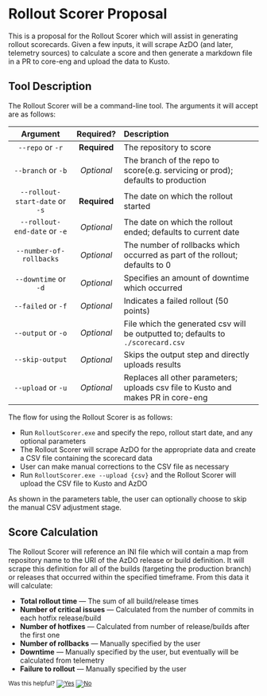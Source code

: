 # Rollout Scorer Proposal

This is a proposal for the Rollout Scorer which will assist in generating rollout scorecards. Given a few inputs, it will scrape AzDO (and later, telemetry sources) to calculate a score and then generate a markdown file in a PR to core-eng and upload the data to Kusto.

## Tool Description
The Rollout Scorer will be a command-line tool. The arguments it will accept are as follows:

|            Argument            |  Required?   |              Description              |
|:------------------------------:|:------------:|:--------------------------------------|
|       `--repo` or `-r`         | **Required** | The repository to score               |
|      `--branch` or `-b`        |  *Optional*  | The branch of the repo to score(e.g. servicing or prod); defaults to production |
| `--rollout-start-date` or `-s` | **Required** | The date on which the rollout started |
|  `--rollout-end-date` or `-e`  |  *Optional*  | The date on which the rollout ended; defaults to current date |
|    `--number-of-rollbacks`     |  *Optional*  | The number of rollbacks which occurred as part of the rollout; defaults to 0 |
|    `--downtime` or `-d`        |  *Optional*  | Specifies an amount of downtime which occurred |
|     `--failed` or `-f`         |  *Optional*  | Indicates a failed rollout (50 points) |
|     `--output` or `-o`         |  *Optional*  | File which the generated csv will be outputted to; defaults to `./scorecard.csv` |
|       `--skip-output`          |  *Optional*  | Skips the output step and directly uploads results |
|     `--upload` or `-u`         |  *Optional*  | Replaces all other parameters; uploads csv file to Kusto and makes PR in core-eng |

The flow for using the Rollout Scorer is as follows:
* Run `RolloutScorer.exe` and specify the repo, rollout start date, and any optional parameters
* The Rollout Scorer will scrape AzDO for the appropriate data and create a CSV file containing the scorecard data
* User can make manual corrections to the CSV file as necessary
* Run `RolloutScorer.exe --upload {csv}` and the Rollout Scorer will upload the CSV file to Kusto and AzDO

As shown in the parameters table, the user can optionally choose to skip the manual CSV adjustment stage.

## Score Calculation
The Rollout Scorer will reference an INI file which will contain a map from repository name to the URI of the AzDO release or build definition. It will scrape this definition for all of the builds (targeting the production branch) or releases that occurred within the specified timeframe. From this data it will calculate:

* **Total rollout time** &mdash; The sum of all build/release times
* **Number of critical issues** &mdash; Calculated from the number of commits in each hotfix release/build
* **Number of hotfixes** &mdash; Calculated from number of release/builds after the first one
* **Number of rollbacks** &mdash; Manually specified by the user
* **Downtime** &mdash; Manually specified by the user, but eventually will be calculated from telemetry
* **Failure to rollout** &mdash; Manually specified by the user 


<!-- Begin Generated Content: Doc Feedback -->
<sub>Was this helpful? [![Yes](https://helix.dot.net/f/ip/5?p=Documentation%5CTeamProcess%5CRollout-Scorecards%5CRollout_Scorer_Proposal.md)](https://helix.dot.net/f/p/5?p=Documentation%5CTeamProcess%5CRollout-Scorecards%5CRollout_Scorer_Proposal.md) [![No](https://helix.dot.net/f/in)](https://helix.dot.net/f/n/5?p=Documentation%5CTeamProcess%5CRollout-Scorecards%5CRollout_Scorer_Proposal.md)</sub>
<!-- End Generated Content-->
